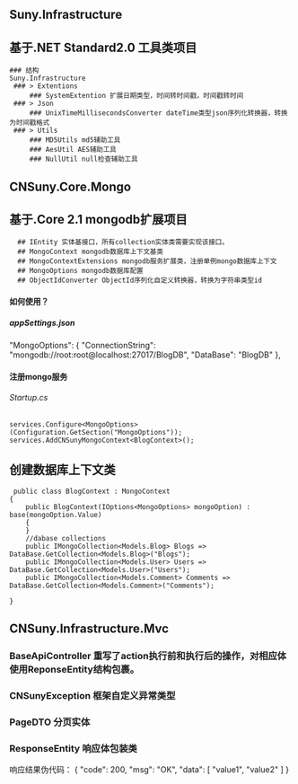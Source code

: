 ##  Suny.Infrastructure
## 基于.NET Standard2.0 工具类项目
    ### 结构
	Suny.Infrastructure
	 ### > Extentions
	     ### SystemExtention 扩展日期类型，时间转时间戳，时间戳转时间
	 ### > Json
	     ### UnixTimeMillisecondsConverter dateTime类型json序列化转换器，转换为时间戳格式
	 ### > Utils
	     ### MD5Utils md5辅助工具
	     ### AesUtil AES辅助工具
	     ### NullUtil null检查辅助工具
	
 
## CNSuny.Core.Mongo
   ## 基于.Core 2.1 mongodb扩展项目
      ## IEntity 实体基接口，所有collection实体类需要实现该接口。
	  ## MongoContext mongodb数据库上下文基类
	  ## MongoContextExtensions mongodb服务扩展类，注册单例mongo数据库上下文
	  ## MongoOptions mongodb数据库配置
	  ## ObjectIdConverter ObjectId序列化自定义转换器，转换为字符串类型id
#### 如何使用？
##### appSettings.json

 "MongoOptions": {
    "ConnectionString": "mongodb://root:root@localhost:27017/BlogDB",
    "DataBase": "BlogDB"
  },
  #### 注册mongo服务
  ###### Startup.cs
    services.Configure<MongoOptions>(Configuration.GetSection("MongoOptions"));
    services.AddCNSunyMongoContext<BlogContext>();
 ## 创建数据库上下文类
  
     public class BlogContext : MongoContext
    {
        public BlogContext(IOptions<MongoOptions> mongoOption) : base(mongoOption.Value)
        {
        }
        //dabase collections
        public IMongoCollection<Models.Blog> Blogs => DataBase.GetCollection<Models.Blog>("Blogs");
        public IMongoCollection<Models.User> Users => DataBase.GetCollection<Models.User>("Users");
        public IMongoCollection<Models.Comment> Comments => DataBase.GetCollection<Models.Comment>("Comments");

    }
## CNSuny.Infrastructure.Mvc
   ### BaseApiController 重写了action执行前和执行后的操作，对相应体使用ReponseEntity结构包裹。
   ### CNSunyException 框架自定义异常类型
   ### PageDTO 分页实体
   ### ResponseEntity 响应体包装类
   
   响应结果伪代码：
   {
    "code": 200,
    "msg": "OK",
    "data": [
        "value1",
        "value2"
    ]
   }
